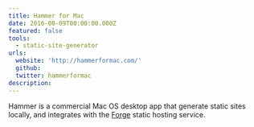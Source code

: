 ```yaml
---
title: Hammer for Mac
date: 2016-08-09T00:00:00.000Z
featured: false
tools:
  - static-site-generator
urls:
  website: 'http://hammerformac.com/'
  github:
  twitter: hammerformac
description:
---
```


Hammer is a commercial Mac OS desktop app that generate static sites locally, and integrates with the [Forge](/tool/forge/) static hosting service.
